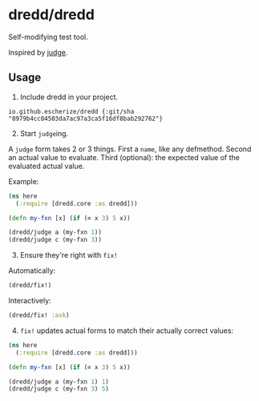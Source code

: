 # dredd/dredd

Self-modifying test tool. 

Inspired by [judge](https://github.com/ianthehenry/judge).

## Usage

1. Include dredd in your project.

`io.github.escherize/dredd {:git/sha "8979b4cc84503da7ac97a3ca5f16df8bab292762"}`

2. Start `judge`ing.

A `judge` form takes 2 or 3 things. 
First a `name`, like any defmethod. 
Second an actual value to evaluate.
Third (optional): the expected value of the evaluated actual value.

Example:
``` clojure
(ns here
  (:require [dredd.core :as dredd]))

(defn my-fxn [x] (if (= x 3) 5 x))

(dredd/judge a (my-fxn 1))
(dredd/judge c (my-fxn 3))
```


3. Ensure they're right with `fix!`

Automatically:

``` clojure
(dredd/fix!)
```

Interactively:

``` clojure
(dredd/fix! :ask)
```

4. `fix!` updates actual forms to match their actually correct values:

``` clojure
(ns here
  (:require [dredd.core :as dredd]))

(defn my-fxn [x] (if (= x 3) 5 x))

(dredd/judge a (my-fxn 1) 1)
(dredd/judge c (my-fxn 3) 5)
```
